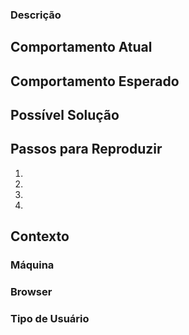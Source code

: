 ### Descrição
<!--- Descrição geral do problema -->

## Comportamento Atual
<!--- O que o bug faz no sistema? use texto, imagens e/ou vídeos -->

## Comportamento Esperado
<!--- Como o sistema deveria reagir se o problema não existisse? use texto, imagens e/ou vídeos -->

## Possível Solução
<!--- Ideias ou sugestões de solução, caso existam, senão comentar essa seção -->

## Passos para Reproduzir
<!--- passa a passo, com comandos, para reproduzir o bug -->
1.
2.
3.
4.

## Contexto
<!--- descrever o ambiente onde ocorreu o erro, a máquina, o browser, tipo de usuário -->
<!--- ou qualquer outra variável que seja determinante para reproduzir o erro -->
### Máquina

### Browser

### Tipo de Usuário